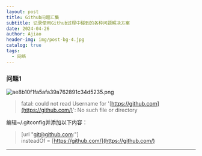 ```yaml
---
layout: post
title: Github问题汇集
subtitle: 记录使用Github过程中碰到的各种问题解决方案
date: 2024-04-26
author: Ajiao
header-img: img/post-bg-4.jpg
catalog: true
tags:
  - 网络
---
```

### 问题1

![ae8b10f1fa5afa39a762891c34d5235.png](https://s2.loli.net/2024/04/26/VyabpvXM7ozhZWK.png)

> fatal: could not read Username for '[https://github.com](https://github.com/)': No such file or directory

编辑~/.gitconfig并添加以下内容：


>[url "git@github.com:"]  
insteadOf = [https://github.com/](https://github.com/)


---
